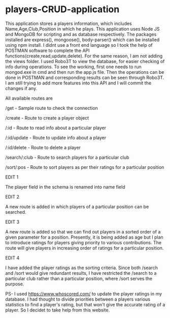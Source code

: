 # players-CRUD-application

This application stores a players information, which includes Name,Age,Club,Position in which he plays.
This application uses Node JS and MongoDB for scripting and as database respectively.
The packages installed are express(), mongoose(), body-parser()  which can be installed using npm install.
I didnt use a front end language so I took the help of POSTMAN software to complete the API functions(create,read,update,delete).
For the same reason, I am not adding the views folder.
I used Robo3T to view the database, for easier checking of info during operations.
To see the working, first one needs to run mongod.exe in cmd and then run the app.js file. Then the operations can be done in 
POSTMAN and corresponding results can be seen through Robo3T.
I am still trying to add more features into this API and I will commit the changes if any.

All available routes are

/get - Sample route to check the connection

/create - Route to create a player object

/:id  - Route to read info about a particular player

/:id/update - Route to update info about a player

/:id/delete - Route to delete a player

/search/:club - Route to search players for a particular club

/sort/:pos - Route to sort players as per their ratings for a particular position

EDIT 1

The player field in the schema is renamed into name field

EDIT 2

A new route is added in which players of a particular position can be searched.

EDIT 3

A new route is added so that we can find out players in a sorted order of a given parameter for a position. Presently, it is being added as age but I plan to introduce ratings for players giving priority to various contributions. The route will give players in increasing order of ratings for a particular position.

EDIT 4

I have added the player ratings as the sorting criteria. Since both /search and /sort would give redundant results, I have restricted the /search to a particular club rather than a particular position, where /sort serves the purpose.


PS- I used https://www.whoscored.com/ to update the player ratings in my database. I had thought to divide priorities between a players various statistics to find a player's rating, but that won't give the accurate rating of a player. So I decidet to take help from this website. 
